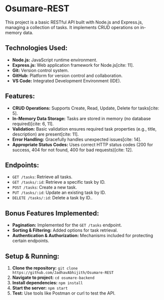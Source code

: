 # Osumare-REST
This project is a basic RESTful API built with Node.js and Express.js, managing a collection of tasks. It implements CRUD operations on in-memory data.

## Technologies Used:
* **Node.js:** JavaScript runtime environment.
* **Express.js:** Web application framework for Node.js[cite: 11].
* **Git:** Version control system.
* **GitHub:** Platform for version control and collaboration.
* **VS Code:** Integrated Development Environment (IDE).

## Features:
* **CRUD Operations:** Supports Create, Read, Update, Delete for tasks[cite: 5].
* **In-Memory Data Storage:** Tasks are stored in memory (no database required)[cite: 6, 11].
* **Validation:** Basic validation ensures required task properties (e.g., title, description) are present[cite: 11].
* **Error Handling:** Gracefully handles unexpected issues[cite: 14].
* **Appropriate Status Codes:** Uses correct HTTP status codes (200 for success, 404 for not found, 400 for bad requests)[cite: 12].

## Endpoints:
* `GET /tasks`: Retrieve all tasks.
* `GET /tasks/:id`: Retrieve a specific task by ID.
* `POST /tasks`: Create a new task.
* `PUT /tasks/:id`: Update an existing task by ID.
* `DELETE /tasks/:id`: Delete a task by ID..

## Bonus Features Implemented:
* **Pagination:** Implemented for the `GET /tasks` endpoint.
* **Sorting & Filtering:** Added options for task retrieval.
* **Authentication & Authorization:** Mechanisms included for protecting certain endpoints.

## Setup & Running:
1.  **Clone the repository:** `git clone https://github.com/JadhavAbhijith/Osumare-REST`
2.  **Navigate to project:** `cd osumare-backend`
3.  **Install dependencies:** `npm install`
4.  **Start the server:** `npm start`
5.  **Test:** Use tools like Postman or curl to test the API.

